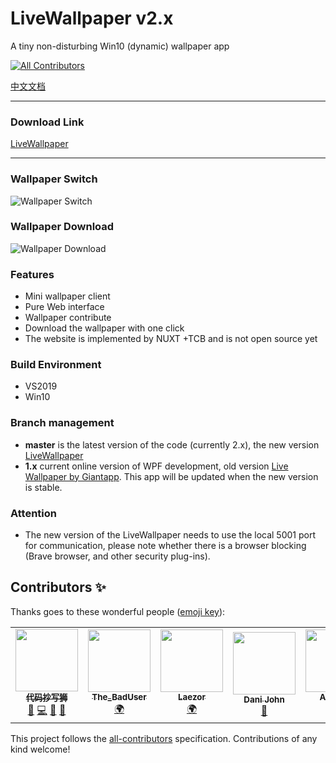 # LiveWallpaper v2.x

A tiny non-disturbing Win10 (dynamic) wallpaper app

<!-- ALL-CONTRIBUTORS-BADGE:START - Do not remove or modify this section -->
[![All Contributors](https://img.shields.io/badge/all_contributors-5-orange.svg?style=flat-square)](#contributors-)
<!-- ALL-CONTRIBUTORS-BADGE:END -->

[中文文档](https://github.com/giant-app/LiveWallpaper/blob/master/Docs/README_zh.md)

---

### Download Link

[LiveWallpaper](https://www.microsoft.com/store/apps/9N1S487WCGWR)

---

### Wallpaper Switch

![Wallpaper Switch](https://github.com/giant-app/LiveWallpaper/blob/master/screenshots/changewallpaper.gif?raw=true)

### Wallpaper Download

![Wallpaper Download](https://github.com/giant-app/LiveWallpaper/blob/master/screenshots/download.gif?raw=true)

### Features

- Mini wallpaper client
- Pure Web interface
- Wallpaper contribute
- Download the wallpaper with one click
- The website is implemented by NUXT +TCB and is not open source yet

### Build Environment

- VS2019
- Win10

### Branch management

- **master** is the latest version of the code (currently 2.x), the new version [LiveWallpaper](https://www.microsoft.com/store/apps/9N1S487WCGWR)
- **1.x** current online version of WPF development, old version [Live Wallpaper by Giantapp](https://www.microsoft.com/store/apps/9MV8GK87MZ05). This app will be updated when the new version is stable.

### Attention

- The new version of the LiveWallpaper needs to use the local 5001 port for communication, please note whether there is a browser blocking (Brave browser, and other security plug-ins).

## Contributors ✨

Thanks goes to these wonderful people ([emoji key](https://allcontributors.org/docs/en/emoji-key)):

<!-- ALL-CONTRIBUTORS-LIST:START - Do not remove or modify this section -->
<!-- prettier-ignore-start -->
<!-- markdownlint-disable -->
<table>
  <tr>
    <td align="center"><a href="https://github.com/DaZiYuan"><img src="https://avatars3.githubusercontent.com/u/80653?v=4?s=100" width="100px;" alt=""/><br /><sub><b>代码抄写狮</b></sub></a><br /><a href="#maintenance-DaZiYuan" title="Maintenance">🚧</a> <a href="https://github.com/giant-app/LiveWallpaper/commits?author=DaZiYuan" title="Code">💻</a> <a href="https://github.com/giant-app/LiveWallpaper/issues?q=author%3ADaZiYuan" title="Bug reports">🐛</a> <a href="#projectManagement-DaZiYuan" title="Project Management">📆</a></td>
    <td align="center"><a href="http://Empty... No!"><img src="https://avatars0.githubusercontent.com/u/7201687?v=4?s=100" width="100px;" alt=""/><br /><sub><b>The_BadUser</b></sub></a><br /><a href="#translation-vanja-san" title="Translation">🌍</a></td>
    <td align="center"><a href="https://github.com/Laezor"><img src="https://avatars2.githubusercontent.com/u/32393101?v=4?s=100" width="100px;" alt=""/><br /><sub><b>Laezor</b></sub></a><br /><a href="#translation-Laezor" title="Translation">🌍</a></td>
    <td align="center"><a href="https://github.com/rocksdanister"><img src="https://avatars.githubusercontent.com/u/17554161?v=4?s=100" width="100px;" alt=""/><br /><sub><b>Dani John</b></sub></a><br /><a href="https://github.com/giant-app/LiveWallpaper/issues?q=author%3Arocksdanister" title="Bug reports">🐛</a></td>
    <td align="center"><a href="https://www.addesp.com"><img src="https://avatars.githubusercontent.com/u/44437200?v=4?s=100" width="100px;" alt=""/><br /><sub><b>ADD-SP</b></sub></a><br /><a href="https://github.com/giant-app/LiveWallpaper/commits?author=ADD-SP" title="Code">💻</a></td>
  </tr>
</table>

<!-- markdownlint-restore -->
<!-- prettier-ignore-end -->

<!-- ALL-CONTRIBUTORS-LIST:END -->

This project follows the [all-contributors](https://github.com/all-contributors/all-contributors) specification. Contributions of any kind welcome!

